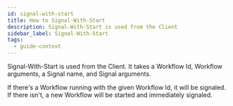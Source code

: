 ```yaml
---
id: signal-with-start
title: How to Signal-With-Start
description: Signal-With-Start is used from the Client
sidebar_label: Signal-With-Start
tags:
  - guide-context
---
```


Signal-With-Start is used from the Client.
It takes a Workflow Id, Workflow arguments, a Signal name, and Signal arguments.

If there's a Workflow running with the given Workflow Id, it will be signaled. If there isn't, a new Workflow will be started and immediately signaled.

